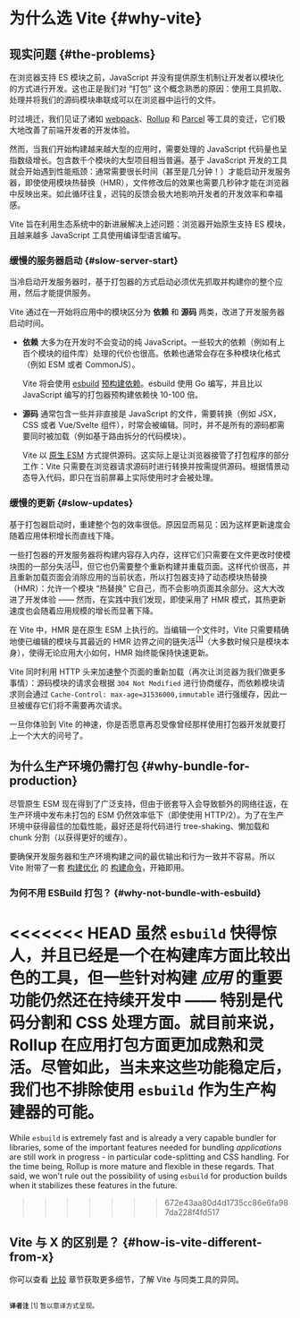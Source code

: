 # 为什么选 Vite {#why-vite}

## 现实问题 {#the-problems}

在浏览器支持 ES 模块之前，JavaScript 并没有提供原生机制让开发者以模块化的方式进行开发。这也正是我们对 “打包” 这个概念熟悉的原因：使用工具抓取、处理并将我们的源码模块串联成可以在浏览器中运行的文件。

时过境迁，我们见证了诸如 [webpack](https://webpack.js.org/)、[Rollup](https://rollupjs.org) 和 [Parcel](https://parceljs.org/) 等工具的变迁，它们极大地改善了前端开发者的开发体验。

然而，当我们开始构建越来越大型的应用时，需要处理的 JavaScript 代码量也呈指数级增长。包含数千个模块的大型项目相当普遍。基于 JavaScript 开发的工具就会开始遇到性能瓶颈：通常需要很长时间（甚至是几分钟！）才能启动开发服务器，即使使用模块热替换（HMR），文件修改后的效果也需要几秒钟才能在浏览器中反映出来。如此循环往复，迟钝的反馈会极大地影响开发者的开发效率和幸福感。

Vite 旨在利用生态系统中的新进展解决上述问题：浏览器开始原生支持 ES 模块，且越来越多 JavaScript 工具使用编译型语言编写。

### 缓慢的服务器启动 {#slow-server-start}

当冷启动开发服务器时，基于打包器的方式启动必须优先抓取并构建你的整个应用，然后才能提供服务。

Vite 通过在一开始将应用中的模块区分为 **依赖** 和 **源码** 两类，改进了开发服务器启动时间。

- **依赖** 大多为在开发时不会变动的纯 JavaScript。一些较大的依赖（例如有上百个模块的组件库）处理的代价也很高。依赖也通常会存在多种模块化格式（例如 ESM 或者 CommonJS）。

  Vite 将会使用 [esbuild](https://esbuild.github.io/) [预构建依赖](./dep-pre-bundling)。esbuild 使用 Go 编写，并且比以 JavaScript 编写的打包器预构建依赖快 10-100 倍。

- **源码** 通常包含一些并非直接是 JavaScript 的文件，需要转换（例如 JSX，CSS 或者 Vue/Svelte 组件），时常会被编辑。同时，并不是所有的源码都需要同时被加载（例如基于路由拆分的代码模块）。

  Vite 以 [原生 ESM](https://developer.mozilla.org/en-US/docs/Web/JavaScript/Guide/Modules) 方式提供源码。这实际上是让浏览器接管了打包程序的部分工作：Vite 只需要在浏览器请求源码时进行转换并按需提供源码。根据情景动态导入代码，即只在当前屏幕上实际使用时才会被处理。

<script setup>
import bundlerSvg from '../images/bundler.svg?raw'
import esmSvg from '../images/esm.svg?raw'
</script>
<svg-image :svg="bundlerSvg" />
<svg-image :svg="esmSvg" />

### 缓慢的更新 {#slow-updates}

基于打包器启动时，重建整个包的效率很低。原因显而易见：因为这样更新速度会随着应用体积增长而直线下降。

一些打包器的开发服务器将构建内容存入内存，这样它们只需要在文件更改时使模块图的一部分失活<sup>[[1]](#footnote-1)</sup>，但它也仍需要整个重新构建并重载页面。这样代价很高，并且重新加载页面会消除应用的当前状态，所以打包器支持了动态模块热替换（HMR）：允许一个模块 “热替换” 它自己，而不会影响页面其余部分。这大大改进了开发体验 —— 然而，在实践中我们发现，即使采用了 HMR 模式，其热更新速度也会随着应用规模的增长而显著下降。

在 Vite 中，HMR 是在原生 ESM 上执行的。当编辑一个文件时，Vite 只需要精确地使已编辑的模块与其最近的 HMR 边界之间的链失活<sup>[[1]](#footnote-1)</sup>（大多数时候只是模块本身），使得无论应用大小如何，HMR 始终能保持快速更新。

Vite 同时利用 HTTP 头来加速整个页面的重新加载（再次让浏览器为我们做更多事情）：源码模块的请求会根据 `304 Not Modified` 进行协商缓存，而依赖模块请求则会通过 `Cache-Control: max-age=31536000,immutable` 进行强缓存，因此一旦被缓存它们将不需要再次请求。

一旦你体验到 Vite 的神速，你是否愿意再忍受像曾经那样使用打包器开发就要打上一个大大的问号了。

## 为什么生产环境仍需打包 {#why-bundle-for-production}

尽管原生 ESM 现在得到了广泛支持，但由于嵌套导入会导致额外的网络往返，在生产环境中发布未打包的 ESM 仍然效率低下（即使使用 HTTP/2）。为了在生产环境中获得最佳的加载性能，最好还是将代码进行 tree-shaking、懒加载和 chunk 分割（以获得更好的缓存）。

要确保开发服务器和生产环境构建之间的最优输出和行为一致并不容易。所以 Vite 附带了一套 [构建优化](./features#build-optimizations) 的 [构建命令](./build)，开箱即用。

### 为何不用 ESBuild 打包？ {#why-not-bundle-with-esbuild}

<<<<<<< HEAD
虽然 `esbuild` 快得惊人，并且已经是一个在构建库方面比较出色的工具，但一些针对构建 _应用_ 的重要功能仍然还在持续开发中 —— 特别是代码分割和 CSS 处理方面。就目前来说，Rollup 在应用打包方面更加成熟和灵活。尽管如此，当未来这些功能稳定后，我们也不排除使用 `esbuild` 作为生产构建器的可能。
=======
While `esbuild` is extremely fast and is already a very capable bundler for libraries, some of the important features needed for bundling _applications_ are still work in progress - in particular code-splitting and CSS handling. For the time being, Rollup is more mature and flexible in these regards. That said, we won't rule out the possibility of using `esbuild` for production builds when it stabilizes these features in the future.
>>>>>>> 672e43aa80d4d1735cc86e6fa987da228f4fd517

## Vite 与 X 的区别是？ {#how-is-vite-different-from-x}

你可以查看 [比较](./comparisons) 章节获取更多细节，了解 Vite 与同类工具的异同。

<small class="cn-footnote">
<br/>
<strong class="title">译者注</strong>
<a id="footnote-1"></a>[1] 暂以意译方式呈现。
</small>
